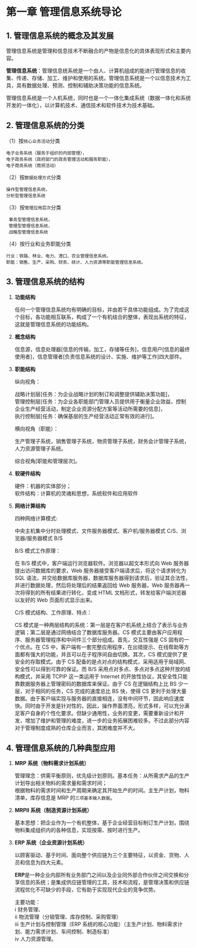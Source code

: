 # 第一章 管理信息系统导论

## 1. 管理信息系统的概念及其发展

管理信息系统是管理和信息技术不断融合的产物是信息化的具体表现形式和主要内容。

**管理信息系统**：管理信息统系统是一个由人、计算机组成的能进行管理信息的收集、传递、存储、加工、维护和使用的系统。管理信息系统是一个以信息技术为工具，具有数据处理、预测、控制和辅助决策功能的信息系统。

管理信息系统是一个人机系统，同时也是一个一体化集成系统（数据一体化和系统开发的一体化），以计算机技术、通信技术和软件技术为技术基础。

## 2. 管理信息系统的分类

（1）按`核心业务活动`分类

    电子业务系统（服务于组织的内部管理），
    电子政务系统（政府部门的政务管理活动和服务职能），
    电子商务系统（商贸活动）

（2）按`数据处理方式`分类

    操作型管理信息系统，
    分析型管理信息系统

（3）按`管理应用层次`分类

     事务型管理信息系统，
     管理型管理信息系统，
     战略型管理信息系统

（4）按行业和业务职能分类

    行业：铁路、林业、电力、港口、农业管理信息系统。
    职能：销售、生产、采购、财务、统计、人力资源等职能管理信息系统。

## 3. 管理信息系统的结构

1. **功能结构**

   任何一个管理信息系统均有明确的目标，并由若干具体功能组成。为了完成这个目标，各功能相互联系，构成了一个有机结合的整体，表现出系统的特征，这就是管理信息系统的功能结构。

2. **概念结构**

   信息源，信息处理器[信息的传输，加工，存储等任务]，信息用户[信息的最终使用者]，信息管理者[负责信息系统的设计、实施、维护等工作]四大部件。

3. **职能结构**

   纵向视角：

   战略计划层[任务：为企业战略计划的制订和调整提供辅助决策功能]，  
    管理控制层[任务：为企业各职能部门管理人员提供用于衡量企业效益，控制企业生产经营活动，制定企业资源分配方案等活动所需要的信息]，  
    执行控制层[任务：确保基层的生产经营活动正常有效的进行]。

   横向视角（职能）：

   生产管理子系统，销售管理子系统，物资管理子系统，财务会计管理子系统，人力资源管理子系统。

   综合视角[职能和管理层次]。

4. **软硬件结构**

   硬件：机器的实体部分；  
   软件结构：计算机的灵魂和思想，系统软件和应用软件

5. **网络计算结构**

   四种网络计算模式:

   中央主机集中分时处理模式、文件服务器模式、客户机/服务器模式 C/S、浏览器/服务器模式 B/S

   B/S 模式工作原理：

   在 B/S 模式中，客户端运行浏览器软件。浏览器以超文本形式向 Web 服务器提出访问数据库的要求，Web 服务器接受客户端请求后，将这个请求转化为 SQL 语法，并交给数据库服务器，数据库服务器得到请求后，验证其合法性，并进行数据处理，然后将处理后的结果返回给 Web 服务器，Web 服务器再一次将得到的所有结果进行转化，变成 HTML 文档形式，转发给客户端浏览器以友好的 Web 页面形式显示出来。

   C/S 模式结构、工作原理、特点：

   CS 模式是一种两层结构的系统：第一层是在客户机系统上结合了表示与业务逻辑；第二层是通过网络结合了数据库服务器。CS 模式主要由客户应用程序、服务器管理程序和中间件三个部分组成。首先，交互性强是 CS 固有的一个优点。在 CS 中，客户端有一套完整应用程序，在出错提示、在线帮助等方面都有强大的功能，并且可以在子程序间自由切换。其次，CS 模式提供了更安全的存取模式。由于 CS 配备的是点对点的结构模式，采用适用于局域网、安全性可以得到可靠的保证。而 B/S 采用点对多点、多点对多点这种开放的结构模式，并采用 TCPIP 这一类运用于 Internet 的开放性协议，其安全性只能靠数据服务器上管理密码的数据库来保证。由于 CS 在逻辑结构上比 BS 少一层，对于相同的任务，CS 完成的速度总比 BS 快，使得 CS 更利于处理大量数据。由于客户端实现与服务器的直接相连，没有中间环节，因此响应速度快。同时由于开发是针对性的，因此，操作界面漂亮，形式多样，可以充分满足客户自身的个性化要求。但缺少通用性，业务的变更，需要重新设计和开发，增加了维护和管理的难度，进一步的业务拓展困难较多。不过此部分内容对于管理制度成熟的仓库企业而言，其困难度并不大。

## 4. 管理信息系统的几种典型应用

1. **MRP 系统（物料需求计划系统）**

   管理理念：供需平衡原则，优先级计划原则。基本任务：从所需求产品的生产计划导出相关物料的需求量和需求时间；  
   根据物料的需求时间和生产周期来确定其开始生产的时间。主生产计划，物料清单，库存信息是 MRP 的`三项基本输入数据`。

2. **MRPⅡ 系统（制造资源计划系统）**

   基本思想：把企业作为一个有机整体，基于企业经营目标制订生产计划，围绕物料集成组织内的各种信息，实现按需、按时进行生产。

3. **ERP 系统（企业资源计划系统）**

   以顾客驱动、基于时间、面向整个供应链为三个主要特征，以资金、货物、人员和信息为四大元素。

   **ERP**是一种企业内部所有业务部门之间以及企业同外部合作伙伴之间交换和分享信息的系统；是集成供应链管理的工具，技术和流程，是管理决策和供应链流程优化不可缺少的手段，它有助于实现现代企业的竞争优势。

   主要功能：  
   ⅰ 财务管理、  
   ⅱ 物流管理（分销管理、库存控制、采购管理）  
   ⅲ 生产计划与控制管理（ERP 系统的核心功能）（主生产计划、物料需求计划、能力需求计划、车间控制、制造标准）  
   ⅳ 人力资源管理。
